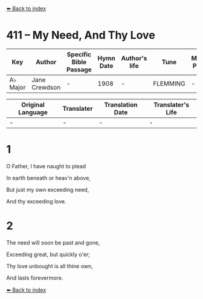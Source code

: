 [⬅️ Back to index](../README.md)

# 411 – My Need, And Thy Love

Key | Author   | Specific Bible Passage     |Hymn Date |Author's life |Tune |Metrical Pattern   |Composer/Source
-- | --------- | ---------------------------|----------|--------------|-----|-------------------|-------------  
A♭ Major |Jane Crewdson |- |1908 |- |FLEMMING |- |Flemming

Original Language | Translater | Translation Date   | Translater's Life  
----------------- | --------- | --------------------|-------------     
\- |- |- |-




# 1

O Father, I have naught to plead

In earth beneath or heav'n above,

But just my own exceeding need,

And thy exceeding love.



# 2

The need will soon be past and gone,

Exceeding great, but quickly o'er;

Thy love unbought is all thine own,

And lasts forevermore.



[⬅️ Back to index](../README.md)
